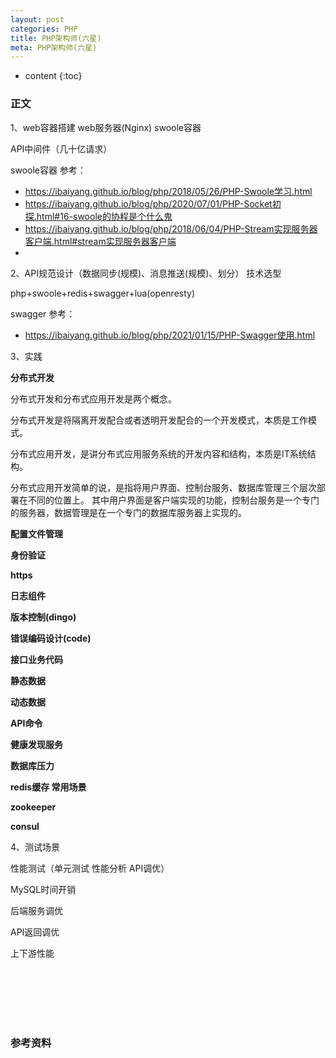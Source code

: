 ```yaml
---
layout: post
categories: PHP
title: PHP架构师(六星)
meta: PHP架构师(六星)
---
```

* content
{:toc}

### 正文

1、web容器搭建  web服务器(Nginx)   swoole容器

API中间件（几十亿请求）

swoole容器 参考：
* <https://ibaiyang.github.io/blog/php/2018/05/26/PHP-Swoole学习.html>
* <https://ibaiyang.github.io/blog/php/2020/07/01/PHP-Socket初探.html#16-swoole的协程是个什么鬼>
* <https://ibaiyang.github.io/blog/php/2018/06/04/PHP-Stream实现服务器客户端.html#stream实现服务器客户端>
* 

2、API规范设计（数据同步(规模)、消息推送(规模)、划分）  技术选型

php+swoole+redis+swagger+lua(openresty)

swagger 参考：
* <https://ibaiyang.github.io/blog/php/2021/01/15/PHP-Swagger使用.html>

3、实践

**分布式开发**

分布式开发和分布式应用开发是两个概念。

分布式开发是将隔离开发配合或者透明开发配合的一个开发模式，本质是工作模式。

分布式应用开发，是讲分布式应用服务系统的开发内容和结构，本质是IT系统结构。

分布式应用开发简单的说，是指将用户界面、控制台服务、数据库管理三个层次部署在不同的位置上。
其中用户界面是客户端实现的功能，控制台服务是一个专门的服务器，数据管理是在一个专门的数据库服务器上实现的。

**配置文件管理**

**身份验证**

**https**

**日志组件**

**版本控制(dingo)**

**错误编码设计(code)**

**接口业务代码**

**静态数据**   

**动态数据**

**API命令**

**健康发现服务**

**数据库压力**

**redis缓存  常用场景**

**zookeeper**

**consul**

4、测试场景

性能测试（单元测试  性能分析   API调优）

MySQL时间开销

后端服务调优

API返回调优

上下游性能


<br/><br/><br/><br/><br/>
### 参考资料


